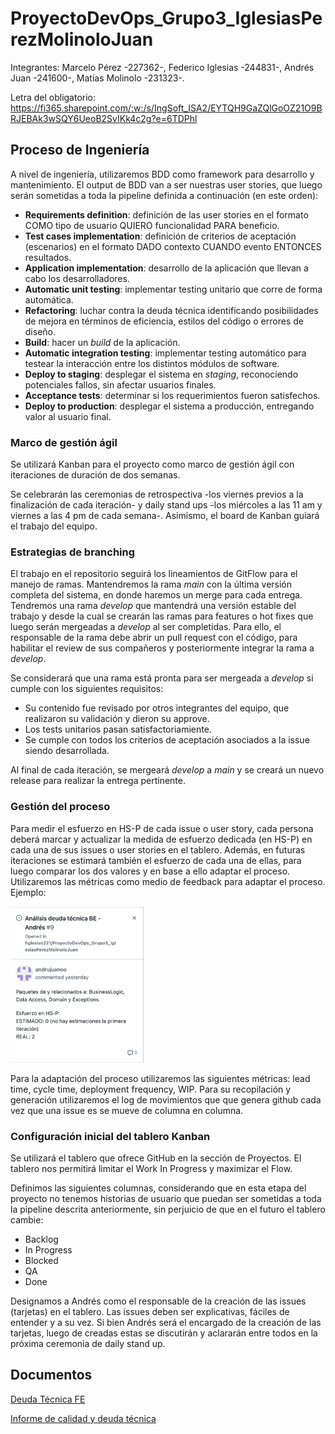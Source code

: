 # ProyectoDevOps_Grupo3_IglesiasPerezMolinoloJuan

Integrantes: Marcelo Pérez -227362-, Federico Iglesias -244831-, Andrés Juan -241600-, Matías Molinolo -231323-.

Letra del obligatorio: https://fi365.sharepoint.com/:w:/s/IngSoft_ISA2/EYTQH9GaZQlGoOZ21O9BRJEBAk3wSQY6UeoB2SvIKk4c2g?e=6TDPhl

## Proceso de Ingeniería

A nivel de ingeniería, utilizaremos BDD como framework para desarrollo y mantenimiento. El output de BDD van a ser nuestras user stories, que luego serán sometidas a toda la pipeline definida a continuación (en este orden):
- **Requirements definition**: definición de las user stories en el formato COMO tipo de usuario QUIERO funcionalidad PARA beneficio.
- **Test cases implementation**: definición de criterios de aceptación (escenarios) en el formato DADO contexto CUANDO evento ENTONCES resultados.
- **Application implementation**: desarrollo de la aplicación que llevan a cabo los desarrolladores.
- **Automatic unit testing**: implementar testing unitario que corre de forma automática.
- **Refactoring**: luchar contra la deuda técnica identificando posibilidades de mejora en términos de eficiencia, estilos del código o errores de diseño.
- **Build**: hacer un *build* de la aplicación.
- **Automatic integration testing**: implementar testing automático para testear la interacción entre los distintos módulos de software.
- **Deploy to staging**: desplegar el sistema en *staging*, reconociendo potenciales fallos, sin afectar usuarios finales.
- **Acceptance tests**: determinar si los requerimientos fueron satisfechos.
- **Deploy to production**: desplegar el sistema a producción, entregando valor al usuario final.


### Marco de gestión ágil

Se utilizará Kanban para el proyecto como marco de gestión ágil con iteraciones de duración de dos semanas. 

Se celebrarán las ceremonias de retrospectiva -los viernes previos a la finalización de cada iteración- y daily stand ups -los miércoles a las 11 am y viernes a las 4 pm de cada semana-. Asimismo, el board de Kanban guiará el trabajo del equipo.

### Estrategias de branching

El trabajo en el repositorio seguirá los lineamientos de GitFlow para el manejo de ramas. Mantendremos la rama _main_ con la última versión completa del sistema, en donde haremos un merge para cada entrega. Tendremos una rama _develop_ que mantendrá una versión estable del trabajo y desde la cual se crearán las ramas para features o hot fixes que luego serán mergeadas a _develop_ al ser completidas. Para ello, el responsable de la rama debe abrir un pull request con el código, para habilitar el review de sus compañeros y posteriormente integrar la rama a _develop_. 

Se considerará que una rama está pronta para ser mergeada a _develop_ si cumple con los siguientes requisitos:
- Su contenido fue revisado por otros integrantes del equipo, que realizaron su validación y dieron su approve.
- Los tests unitarios pasan satisfactoriamiente. 
- Se cumple con todos los criterios de aceptación asociados a la issue siendo desarrollada.

Al final de cada iteración, se mergeará _develop_ a _main_ y se creará un nuevo release para realizar la entrega pertinente. 

### Gestión del proceso

Para medir el esfuerzo en HS-P de cada issue o user story, cada persona deberá marcar y actualizar la medida de esfuerzo dedicada (en HS-P) en cada una de sus issues o user stories en el tablero. Además, en futuras iteraciones se estimará también el esfuerzo de cada una de ellas, para luego comparar los dos valores y en base a ello adaptar el proceso. Utilizaremos las métricas como medio de feedback para adaptar el proceso. Ejemplo:

<img src="/imagenes/ejemplo_card_esfuerzo.png" style="height: 250px" />


Para la adaptación del proceso utilizaremos las siguientes métricas: lead time, cycle time, deployment frequency, WIP. Para su recopilación y generación utilizaremos el log de movimientos que que genera github cada vez que una issue es se mueve de columna en columna.

### Configuración inicial del tablero Kanban

Se utilizará el tablero que ofrece GitHub en la sección de Proyectos. El tablero nos permitirá limitar el Work In Progress y maximizar el Flow.

Definimos las siguientes columnas, considerando que en esta etapa del proyecto no tenemos historias de usuario que puedan ser sometidas a toda la pipeline descrita anteriormente, sin perjuicio de que en el futuro el tablero cambie:
- Backlog
- In Progress
- Blocked
- QA
- Done

Designamos a Andrés como el responsable de la creación de las issues (tarjetas) en el tablero. Las issues deben ser explicativas, fáciles de entender y a su vez. Si bien Andrés será el encargado de la creación de las tarjetas, luego de creadas estas se discutirán y aclararán entre todos en la próxima ceremonia de daily stand up.

## Documentos

[Deuda Técnica FE](./Documentos/DeudaT%C3%A9cnicaFE.md)

[Informe de calidad y deuda técnica](./Documentos/InformeCalidad.md)
